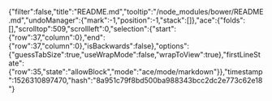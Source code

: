 {"filter":false,"title":"README.md","tooltip":"/node_modules/bower/README.md","undoManager":{"mark":-1,"position":-1,"stack":[]},"ace":{"folds":[],"scrolltop":509,"scrollleft":0,"selection":{"start":{"row":37,"column":0},"end":{"row":37,"column":0},"isBackwards":false},"options":{"guessTabSize":true,"useWrapMode":false,"wrapToView":true},"firstLineState":{"row":35,"state":"allowBlock","mode":"ace/mode/markdown"}},"timestamp":1526310897470,"hash":"8a951c79f8bd500ba988343bcc2dc2e773c62e18"}